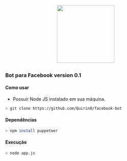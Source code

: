 <div align="center">
<img height="180" src="https://media.discordapp.net/attachments/570478999952687114/929486707026456586/only__1_-removebg-preview.png">
</div>

##

### Bot para Facebook version 0.1

#### Como usar
- Possuir Node JS instalado em sua máquina.

```bash
> git clone https://github.com/Quirin0/facebook-bot
```

#### Dependências
```bash
> npm install puppeteer
```

#### Execução
```bash
> node app.js
```
